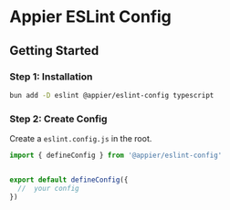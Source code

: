 # Appier ESLint Config


## Getting Started


### Step 1: Installation

```sh
bun add -D eslint @appier/eslint-config typescript
```


### Step 2: Create Config

Create a `eslint.config.js` in the root.


```js
import { defineConfig } from '@appier/eslint-config'


export default defineConfig({
  //  your config
})
```
